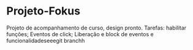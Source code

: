 # Projeto-Fokus
Projeto de acompanhamento de curso, design pronto. 
Tarefas: habilitar funções; 
Eventos de click;
Liberação e block de eventos e funcionalidadeseeegit branchh

